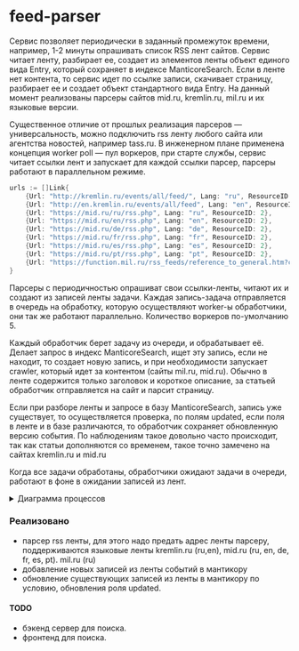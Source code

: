 # feed-parser

Сервис позволяет периодически в заданный промежуток времени, например, 1-2 минуты 
опрашивать список RSS лент сайтов. Сервис читает ленту, разбирает ее, создает из
элементов ленты объект единого вида Entry, который сохраняет в индексе
ManticoreSearch. Если в ленте нет контента, то сервис идет по ссылке записи, скачивает страницу, разбирает ее и создает объект стандартного вида Entry. 
На данный момент реализованы парсеры сайтов mid.ru, kremlin.ru, mil.ru 
и их языковые версии.

Существенное отличие от прошлых реализация парсеров — универсальность, 
можно подключить rss ленту любого сайта или агентства новостей, например tass.ru.
В инженерном плане применена концепция worker poll — пул воркеров, при старте службы, сервис читает ссылки лент и запускает для каждой ссылки парсер, парсеры работают в параллельном режиме. 

```go
urls := []Link{
    {Url: "http://kremlin.ru/events/all/feed/", Lang: "ru", ResourceID: 1},
    {Url: "http://en.kremlin.ru/events/all/feed", Lang: "en", ResourceID: 1},
    {Url: "https://mid.ru/ru/rss.php", Lang: "ru", ResourceID: 2},
    {Url: "https://mid.ru/en/rss.php", Lang: "en", ResourceID: 2},
    {Url: "https://mid.ru/de/rss.php", Lang: "de", ResourceID: 2},
    {Url: "https://mid.ru/fr/rss.php", Lang: "fr", ResourceID: 2},
    {Url: "https://mid.ru/es/rss.php", Lang: "es", ResourceID: 2},
    {Url: "https://mid.ru/pt/rss.php", Lang: "pt", ResourceID: 2},
    {Url: "https://function.mil.ru/rss_feeds/reference_to_general.htm?contenttype=xml", Lang: "ru", ResourceID: 3},
}
```

Парсеры с периодичностью опрашиват свои ссылки-ленты, читают их и создают из записей ленты задачи. Каждая запись-задача отправляется в очередь на обработку, которую осуществляют worker-ы обработчики, они так же работают параллельно. Количество воркеров по-умолчанию 5.

Каждый обработчик берет задачу из очереди, и обрабатывает её. Делает запрос в индекс ManticoreSearch, ищет эту запись, если не находит, то создает новую запись, и при необходимости запускает crawler, который идет за контентом (сайты mil.ru, mid.ru). Обычно в ленте содержится только заголовок и короткое описание, за статьей обработчик отправляется на сайт и парсит страницу. 

Если при разборе ленты и запросе в базу ManticoreSearch, запись уже существует, то осуществляется проверка, по полям updated, если поля в ленте и в базе различаются, то обработчик сохраняет обновленную версию события. По наблюдениям такое довольно часто происходит, так как статьи дополняются со временем, такое точно замечено на сайтах kremlin.ru и mid.ru

Когда все задачи обработаны, обработчики ожидают задачи в очереди, работают в фоне в ожидании записей из лент.

<details><summary>Диаграмма процессов</summary>
<p>

![diagram drawio](https://github.com/terratensor/kremlin-parser/assets/10896447/75e21cac-10a4-4820-a8c1-56acf0745b99)

</p>
</details> 

### Реализовано

- парсер rss ленты, для этого надо предать адрес ленты парсеру, поддерживаются языковые ленты kremlin.ru (ru,en), mid.ru (ru, en, de, fr, es, pt). mil.ru (ru)
- добавление новых записей из ленты событий в мантикору
- обновление существующих записей из ленты в мантикору по условию, обновления роля updated.


#### TODO
- бэкенд сервер для поиска.
- фронтенд для поиска.
